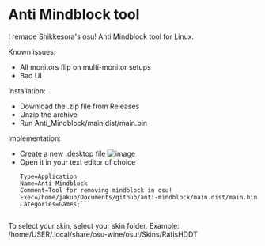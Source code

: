 # Anti Mindblock tool
I remade Shikkesora's osu! Anti Mindblock tool for Linux.

Known issues:
- All monitors flip on multi-monitor setups
- Bad UI

Installation:
- Download the .zip file from Releases
- Unzip the archive
- Run Anti_Mindblock/main.dist/main.bin

Implementation:
- Create a new .desktop file
  ![image](https://github.com/kinaterme/anti-mindblock/assets/61877280/421b45ce-a7d2-4906-847a-4cacbf360a2e)
- Open it in your text editor of choice
  ```[Desktop Entry]
  Type=Application
  Name=Anti Mindblock
  Comment=Tool for removing mindblock in osu!
  Exec=/home/jakub/Documents/github/anti-mindblock/main.dist/main.bin
  Categories=Games;```


To select your skin, select your skin folder.
Example: /home/USER/.local/share/osu-wine/osu!/Skins/RafisHDDT
